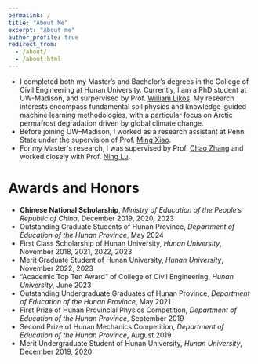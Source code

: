 ```yaml
---
permalink: /
title: "About Me"
excerpt: "About me"
author_profile: true
redirect_from: 
  - /about/
  - /about.html
---
```


- I completed both my Master’s and Bachelor’s degrees in the College of Civil Engineering at Hunan University. Currently, I am a PhD student at UW-Madison, and surpervised by Prof. [William Likos](https://engineering.wisc.edu/directory/profile/william-likos/). My research interests encompass fundamental soil physics and knowledge-guided machine learning methodologies, with a particular focus on Arctic permafrost degradation driven by global climate change.
- Before joining UW–Madison, I worked as a research assistant at Penn State under the supervision of Prof. [Ming Xiao](https://www.engr.psu.edu/xiao/index.html).
- For my Master's research, I was supervised by Prof. [Chao Zhang](https://chaozhanghnu.github.io/PI/) and worked closely with Prof. [Ning Lu](https://cee.mines.edu/project/lu-ning/).

Awards and Honors
======
- **Chinese National Scholarship**, _Ministry of Education of the People’s Republic of China_, December 2019, 2020, 2023
- Outstanding Graduate Students of Hunan Province, _Department of Education of the Hunan Province_, May 2024
- First Class Scholarship of Hunan University, _Hunan University_, November 2018, 2021, 2022, 2023
- Merit Graduate Student of Hunan University, _Hunan University_, November 2022, 2023
- “Academic Top Ten Award” of College of Civil Engineering, _Hunan University_, June 2023
- Outstanding Undergraduate Graduates of Hunan Province, _Department of Education of the Hunan Province_, May 2021
- First Prize of Hunan Provincial Physics Competition, _Department of Education of the Hunan Province_, September 2019
- Second Prize of Hunan Mechanics Competition, _Department of Education of the Hunan Province_, August 2019
- Merit Undergraduate Student of Hunan University, _Hunan University_, December 2019, 2020


